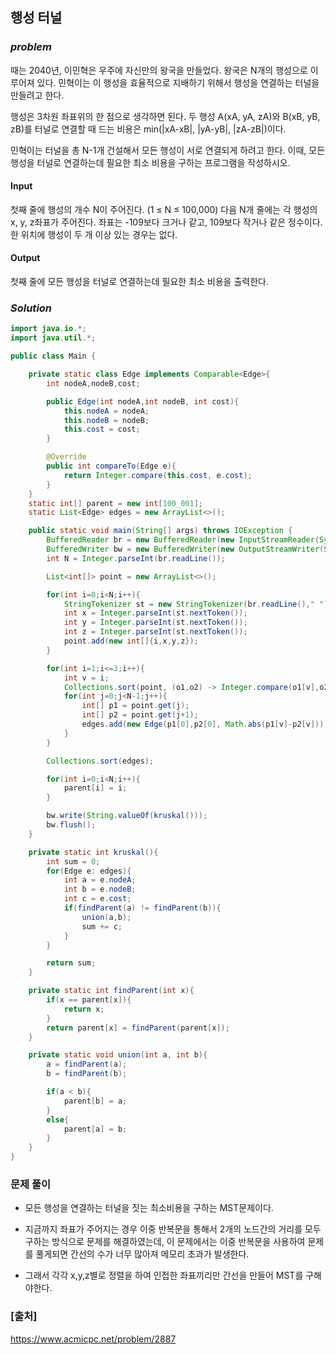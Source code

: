## **행성 터널**


### ***problem***
때는 2040년, 이민혁은 우주에 자신만의 왕국을 만들었다. 왕국은 N개의 행성으로 이루어져 있다. 민혁이는 이 행성을 효율적으로 지배하기 위해서 행성을 연결하는 터널을 만들려고 한다.

행성은 3차원 좌표위의 한 점으로 생각하면 된다. 두 행성 A(xA, yA, zA)와 B(xB, yB, zB)를 터널로 연결할 때 드는 비용은 min(|xA-xB|, |yA-yB|, |zA-zB|)이다.

민혁이는 터널을 총 N-1개 건설해서 모든 행성이 서로 연결되게 하려고 한다. 이때, 모든 행성을 터널로 연결하는데 필요한 최소 비용을 구하는 프로그램을 작성하시오.

#### **Input**
첫째 줄에 행성의 개수 N이 주어진다. (1 ≤ N ≤ 100,000) 다음 N개 줄에는 각 행성의 x, y, z좌표가 주어진다. 좌표는 -109보다 크거나 같고, 109보다 작거나 같은 정수이다. 한 위치에 행성이 두 개 이상 있는 경우는 없다. 

#### **Output**
첫째 줄에 모든 행성을 터널로 연결하는데 필요한 최소 비용을 출력한다.

### ***Solution***
``` java
import java.io.*;
import java.util.*;

public class Main {

    private static class Edge implements Comparable<Edge>{
        int nodeA,nodeB,cost;

        public Edge(int nodeA,int nodeB, int cost){
            this.nodeA = nodeA;
            this.nodeB = nodeB;
            this.cost = cost;
        }

        @Override
        public int compareTo(Edge e){
            return Integer.compare(this.cost, e.cost);
        }
    }
    static int[] parent = new int[100_001];
    static List<Edge> edges = new ArrayList<>();

    public static void main(String[] args) throws IOException {
        BufferedReader br = new BufferedReader(new InputStreamReader(System.in));
        BufferedWriter bw = new BufferedWriter(new OutputStreamWriter(System.out));
        int N = Integer.parseInt(br.readLine());

        List<int[]> point = new ArrayList<>();

        for(int i=0;i<N;i++){
            StringTokenizer st = new StringTokenizer(br.readLine()," ");
            int x = Integer.parseInt(st.nextToken());
            int y = Integer.parseInt(st.nextToken());
            int z = Integer.parseInt(st.nextToken());
            point.add(new int[]{i,x,y,z});
        }

        for(int i=1;i<=3;i++){
            int v = i;
            Collections.sort(point, (o1,o2) -> Integer.compare(o1[v],o2[v]));
            for(int j=0;j<N-1;j++){
                int[] p1 = point.get(j);
                int[] p2 = point.get(j+1);
                edges.add(new Edge(p1[0],p2[0], Math.abs(p1[v]-p2[v])));
            }
        }

        Collections.sort(edges);

        for(int i=0;i<N;i++){
            parent[i] = i;
        }

        bw.write(String.valueOf(kruskal()));
        bw.flush();
    }

    private static int kruskal(){
        int sum = 0;
        for(Edge e: edges){
            int a = e.nodeA;
            int b = e.nodeB;
            int c = e.cost;
            if(findParent(a) != findParent(b)){
                union(a,b);
                sum += c;
            }
        }

        return sum;
    }

    private static int findParent(int x){
        if(x == parent[x]){
            return x;
        }
        return parent[x] = findParent(parent[x]);
    }

    private static void union(int a, int b){
        a = findParent(a);
        b = findParent(b);

        if(a < b){
            parent[b] = a;
        }
        else{
            parent[a] = b;
        }
    }
}
```
### **문제 풀이**
- 모든 행성을 연결하는 터널을 짓는 최소비용을 구하는 MST문제이다.

- 지금까지 좌표가 주어지는 경우 이중 반복문을 통해서 2개의 노드간의 거리를 모두 구하는 방식으로 문제를 해결하였는데, 이 문제에서는 이중 반복문을 사용하여 문제를 풀게되면 간선의 수가 너무 많아져 메모리 초과가 발생한다.

- 그래서 각각 x,y,z별로 정렬을 하여 인접한 좌표끼리만 간선을 만들어 MST를 구해야한다.


### **[출처]**
https://www.acmicpc.net/problem/2887